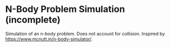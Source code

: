 # N-Body Problem Simulation (incomplete)

Simulation of an n-body problem. Does not account for collision. Inspired by https://www.mcnutt.in/n-body-simulator/.
